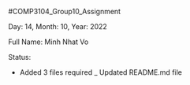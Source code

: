#COMP3104_Group10_Assignment

Day: 14, Month: 10, Year: 2022

Full Name: Minh Nhat Vo

Status:
- Added 3 files required
_ Updated README.md file

